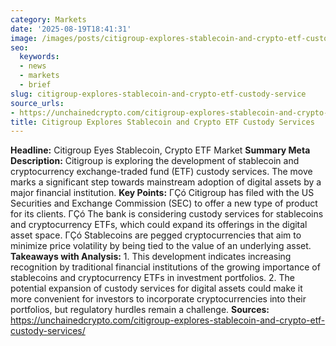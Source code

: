 ```yaml
---
category: Markets
date: '2025-08-19T18:41:31'
image: /images/posts/citigroup-explores-stablecoin-and-crypto-etf-custody-service.jpg
seo:
  keywords:
  - news
  - markets
  - brief
slug: citigroup-explores-stablecoin-and-crypto-etf-custody-service
source_urls:
- https://unchainedcrypto.com/citigroup-explores-stablecoin-and-crypto-etf-custody-services/
title: Citigroup Explores Stablecoin and Crypto ETF Custody Services
---
```


**Headline:**  Citigroup Eyes Stablecoin, Crypto ETF Market  **Summary Meta Description:** Citigroup is exploring the development of stablecoin and cryptocurrency exchange-traded fund (ETF) custody services. The move marks a significant step towards mainstream adoption of digital assets by a major financial institution.  **Key Points:**  ΓÇó Citigroup has filed with the US Securities and Exchange Commission (SEC) to offer a new type of product for its clients. ΓÇó The bank is considering custody services for stablecoins and cryptocurrency ETFs, which could expand its offerings in the digital asset space. ΓÇó Stablecoins are pegged cryptocurrencies that aim to minimize price volatility by being tied to the value of an underlying asset.  **Takeaways with Analysis:**  1. This development indicates increasing recognition by traditional financial institutions of the growing importance of stablecoins and cryptocurrency ETFs in investment portfolios. 2. The potential expansion of custody services for digital assets could make it more convenient for investors to incorporate cryptocurrencies into their portfolios, but regulatory hurdles remain a challenge.  **Sources:**  https://unchainedcrypto.com/citigroup-explores-stablecoin-and-crypto-etf-custody-services/